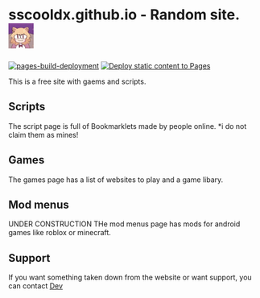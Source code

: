 # sscooldx.github.io - Random site. <img src="/Assets/62b2e13ee2994086327356a18e6c5fc2.png" height="50" width="50">
[![pages-build-deployment](https://github.com/sscooldx/sscooldx.github.io/actions/workflows/pages/pages-build-deployment/badge.svg)](https://github.com/sscooldx/sscooldx.github.io/actions/workflows/pages/pages-build-deployment) [![Deploy static content to Pages](https://github.com/sscooldx/sscooldx.github.io/actions/workflows/static.yml/badge.svg)](https://github.com/sscooldx/sscooldx.github.io/actions/workflows/static.yml)

<p>This is a free site with gaems and scripts.</p>

## Scripts
The script page is full of Bookmarklets made by people online. *i do not claim them as mines!

## Games
The games page has a list of websites to play and a game libary.

## Mod menus
UNDER CONSTRUCTION
THe mod menus page has mods for android games like roblox or minecraft.

## Support
If you want something taken down from the website or want support, you can contact <a href="mailto:devxternal@gmail.com">Dev</a>

